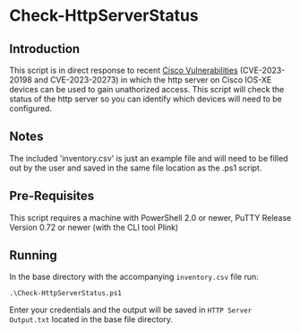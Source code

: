 # Check-HttpServerStatus

## Introduction
This script is in direct response to recent [Cisco Vulnerabilities](https://sec.cloudapps.cisco.com/security/center/content/CiscoSecurityAdvisory/cisco-sa-iosxe-webui-privesc-j22SaA4z) (CVE-2023-20198 and CVE-2023-20273) in which the http server on Cisco IOS-XE devices can be used to gain unathorized access. This script will check the status of the http server so you can identify which devices will need to be configured.

## Notes
The included 'inventory.csv' is just an example file and will need to be filled out by the user and saved in the same file location as the .ps1 script.

## Pre-Requisites
This script requires a machine with PowerShell 2.0 or newer, PuTTY Release Version 0.72 or newer (with the CLI tool Plink)

## Running

In the base directory with the accompanying `inventory.csv` file run:
```
.\Check-HttpServerStatus.ps1
```
Enter your credentials and the output will be saved in `HTTP Server Output.txt` located in the base file directory.
